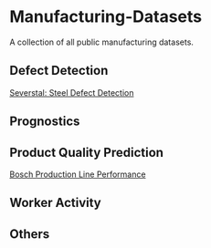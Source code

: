# Manufacturing-Datasets
A collection of all public manufacturing datasets. 

## Defect Detection
[Severstal: Steel Defect Detection](https://www.kaggle.com/c/severstal-steel-defect-detection) 


## Prognostics

## Product Quality Prediction
[Bosch Production Line Performance](https://www.kaggle.com/c/bosch-production-line-performance)

## Worker Activity

## Others
